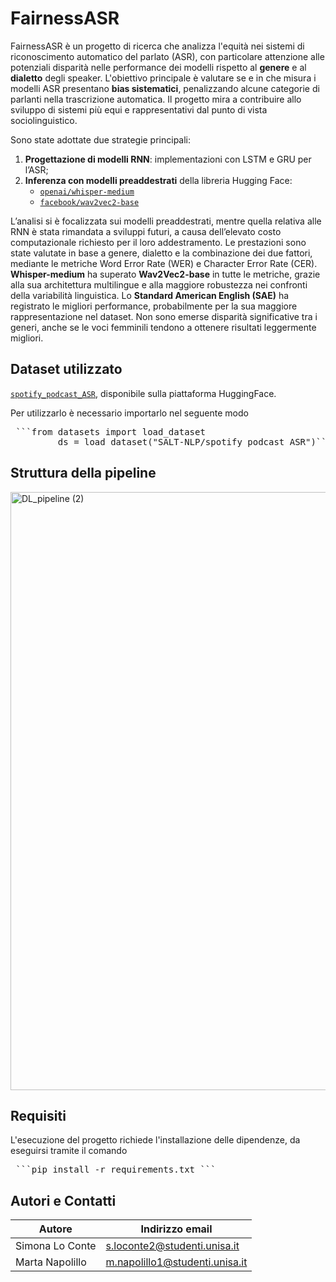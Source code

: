# FairnessASR

FairnessASR è un progetto di ricerca che analizza l'equità nei sistemi di riconoscimento automatico del parlato (ASR), con particolare attenzione alle potenziali disparità nelle 
performance dei modelli rispetto al **genere** e al **dialetto** degli speaker. L'obiettivo principale è valutare se e in che misura i modelli ASR presentano **bias sistematici**,
penalizzando alcune categorie di parlanti nella trascrizione automatica. Il progetto mira a contribuire allo sviluppo di sistemi più equi e rappresentativi dal punto di vista 
sociolinguistico.

Sono state adottate due strategie principali:
1. **Progettazione di modelli RNN**: implementazioni con LSTM e GRU per l’ASR;
2. **Inferenza con modelli preaddestrati** della libreria Hugging Face:
   - [`openai/whisper-medium`](https://huggingface.co/openai/whisper-medium)
   - [`facebook/wav2vec2-base`](https://huggingface.co/facebook/wav2vec2-base)
   
L’analisi si è focalizzata sui modelli preaddestrati, mentre quella relativa alle RNN è stata rimandata a sviluppi futuri, a causa dell’elevato costo computazionale richiesto per il loro 
addestramento. Le prestazioni sono state valutate in base a genere, dialetto e la combinazione dei due fattori, mediante le metriche Word Error Rate (WER) e Character Error Rate (CER). 
**Whisper-medium** ha superato **Wav2Vec2-base** in tutte le metriche, grazie alla sua architettura multilingue e alla maggiore robustezza nei confronti della variabilità linguistica. 
Lo **Standard American English (SAE)** ha registrato le migliori performance, probabilmente per la sua maggiore rappresentazione nel dataset. Non sono emerse disparità significative tra
i generi, anche se le voci femminili tendono a ottenere risultati leggermente migliori.

## Dataset utilizzato
[`spotify_podcast_ASR`](https://huggingface.co/datasets/SALT-NLP/spotify_podcast_ASR), disponibile sulla piattaforma HuggingFace.

Per utilizzarlo è necessario importarlo nel seguente modo
<pre> ```from datasets import load_dataset
         ds = load_dataset("SALT-NLP/spotify_podcast_ASR")``` </pre>

## Struttura della pipeline
<img width="3840" height="957" alt="DL_pipeline (2)" src="https://github.com/user-attachments/assets/8763eee4-9d89-49cc-b934-cf83cef0cfed" />

## Requisiti
L'esecuzione del progetto richiede l'installazione delle dipendenze, da eseguirsi tramite il comando
<pre> ```pip install -r requirements.txt ``` </pre>

## Autori e Contatti
| Autore              | Indirizzo email                |
|---------------------|--------------------------------|
| Simona Lo Conte     | s.loconte2@studenti.unisa.it   |
| Marta Napolillo     | m.napolillo1@studenti.unisa.it |
